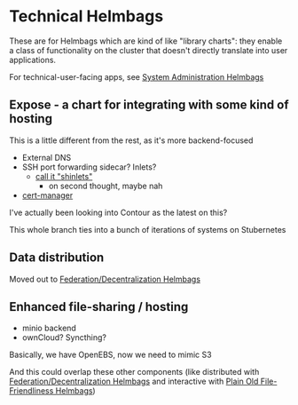 # Technical Helmbags

These are for Helmbags which are kind of like "library charts": they enable a class of functionality on the cluster that doesn't directly translate into user applications.

For technical-user-facing apps, see [System Administration Helmbags](3x3ew-aknad-rw94y-dnsms-s1ebp)

## Expose - a chart for integrating with some kind of hosting

This is a little different from the rest, as it's more backend-focused

- External DNS
- SSH port forwarding sidecar? Inlets?
  - [call it "shinlets"](d2mme-sky57-p78tk-0rm3k-vtdg5)
    - on second thought, maybe nah
- [cert-manager](https://cert-manager.io/docs/installation/kubernetes/#installing-with-helm)

I've actually been looking into Contour as the latest on this?

This whole branch ties into a bunch of iterations of systems on Stubernetes

## Data distribution

Moved out to [Federation/Decentralization Helmbags](9x4ck-wbfpe-gy84d-9gnh3-e90x9)

## Enhanced file-sharing / hosting

- minio backend
- ownCloud? Syncthing?

Basically, we have OpenEBS, now we need to mimic S3

And this could overlap these other components (like distributed with [Federation/Decentralization Helmbags](9x4ck-wbfpe-gy84d-9gnh3-e90x9) and interactive with [Plain Old File-Friendliness Helmbags](hbn7h-zmwqr-m4aaz-zd6xb-f8y0d))

